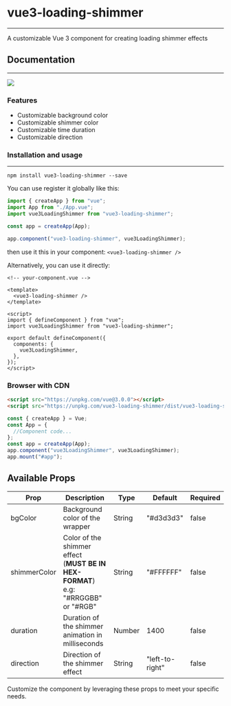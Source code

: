 # vue3-loading-shimmer

---

A customizable Vue 3 component for creating loading shimmer effects

## Documentation

---

![](https://res.cloudinary.com/abeydev/image/upload/v1702859764/npm-packages/xtosiujpnki95cevsflg.gif)

### Features

- Customizable background color
- Customizable shimmer color
- Customizable time duration
- Customizable direction

<!-- ### Demo

You can try out the demo here: [https://vue3-loading-shimmer.netlify.app/demo](https://vue3-loading-shimmer.netlify.app/demo/) -->

### Installation and usage

---

```
npm install vue3-loading-shimmer --save
```

You can use register it globally like this:

```javascript
import { createApp } from "vue";
import App from "./App.vue";
import vue3LoadingShimmer from "vue3-loading-shimmer";

const app = createApp(App);

app.component("vue3-loading-shimmer", vue3LoadingShimmer);
```

then use it this in your component:
`<vue3-loading-shimmer />`

Alternatively, you can use it directly:

```vue
<!-- your-component.vue -->

<template>
  <vue3-loading-shimmer />
</template>

<script>
import { defineComponent } from "vue";
import vue3LoadingShimmer from "vue3-loading-shimmer";

export default defineComponent({
  components: {
    vue3LoadingShimmer,
  },
});
</script>
```

### Browser with CDN

```html
<script src="https://unpkg.com/vue@3.0.0"></script>
<script src="https://unpkg.com/vue3-loading-shimmer/dist/vue3-loading-shimmer.min.js"></script>
```

```javascript
const { createApp } = Vue;
const App = {
  //Component code...
};
const app = createApp(App);
app.component("vue3LoadingShimmer", vue3LoadingShimmer);
app.mount("#app");
```

## Available Props

| Prop         | Description                                                                      | Type   | Default         | Required |
| ------------ | -------------------------------------------------------------------------------- | ------ | --------------- | -------- |
| bgColor      | Background color of the wrapper                                                  | String | "#d3d3d3"       | false    |
| shimmerColor | Color of the shimmer effect (**MUST BE IN HEX-FORMAT**) e.g: "#RRGGBB" or "#RGB" | String | "#FFFFFF"       | false    |
| duration     | Duration of the shimmer animation in milliseconds                                | Number | 1400            | false    |
| direction    | Direction of the shimmer effect                                                  | String | "left-to-right" | false    |

Customize the component by leveraging these props to meet your specific needs.
